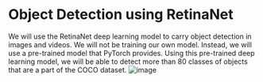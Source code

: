 # Object Detection using RetinaNet
We will use the RetinaNet deep learning model to carry object detection in images and videos. We will not be training our own model. Instead, we will use a pre-trained model that PyTorch provides. Using this pre-trained deep learning model, we will be able to detect more than 80 classes of objects that are a part of the COCO dataset.
![image](https://github.com/mostafa-anwar83/Object-Detection-using-RetinaNet/assets/67271619/dac1b3a0-c8e6-4281-bd6d-783e7e67a488)
